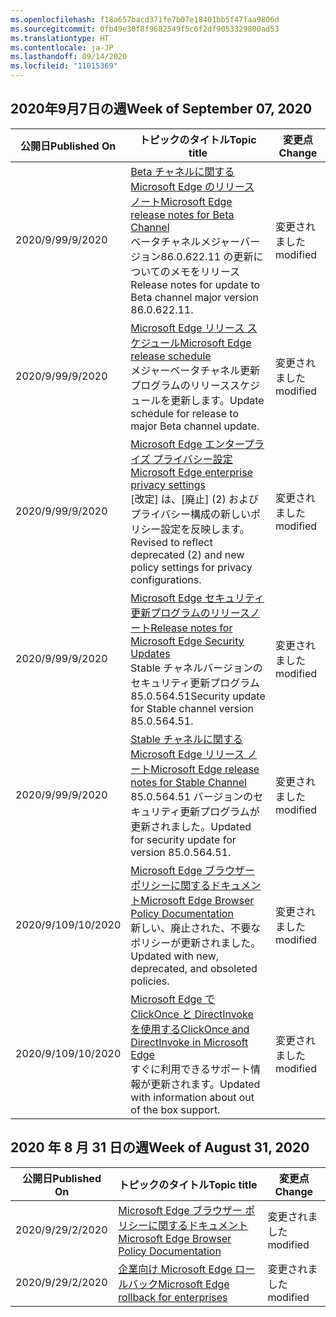 ```yaml
---
ms.openlocfilehash: f18a657bacd371fe7b07e18401bb5f47faa9806d
ms.sourcegitcommit: 0fb49e30f8f9682549f5c6f2df9053329800ad53
ms.translationtype: HT
ms.contentlocale: ja-JP
ms.lasthandoff: 09/14/2020
ms.locfileid: "11015369"
---
```

<!-- This file is generated automatically each week. Changes made to this file will be overwritten.-->




## <span data-ttu-id="5c526-101">2020年9月7日の週</span><span class="sxs-lookup"><span data-stu-id="5c526-101">Week of September 07, 2020</span></span>


| <span data-ttu-id="5c526-102">公開日</span><span class="sxs-lookup"><span data-stu-id="5c526-102">Published On</span></span> |<span data-ttu-id="5c526-103">トピックのタイトル</span><span class="sxs-lookup"><span data-stu-id="5c526-103">Topic title</span></span> | <span data-ttu-id="5c526-104">変更点</span><span class="sxs-lookup"><span data-stu-id="5c526-104">Change</span></span> |
|------|------------|--------|
| <span data-ttu-id="5c526-105">2020/9/9</span><span class="sxs-lookup"><span data-stu-id="5c526-105">9/9/2020</span></span> | [<span data-ttu-id="5c526-106">Beta チャネルに関する Microsoft Edge のリリース ノート</span><span class="sxs-lookup"><span data-stu-id="5c526-106">Microsoft Edge release notes for Beta Channel</span></span>](/DeployEdge/microsoft-edge-relnote-beta-channel)<br><span data-ttu-id="5c526-107">ベータチャネルメジャーバージョン86.0.622.11 の更新についてのメモをリリース</span><span class="sxs-lookup"><span data-stu-id="5c526-107">Release notes for update to Beta channel major version 86.0.622.11.</span></span> | <span data-ttu-id="5c526-108">変更されました</span><span class="sxs-lookup"><span data-stu-id="5c526-108">modified</span></span> |
| <span data-ttu-id="5c526-109">2020/9/9</span><span class="sxs-lookup"><span data-stu-id="5c526-109">9/9/2020</span></span> | [<span data-ttu-id="5c526-110">Microsoft Edge リリース スケジュール</span><span class="sxs-lookup"><span data-stu-id="5c526-110">Microsoft Edge release schedule</span></span>](/DeployEdge/microsoft-edge-release-schedule)<br><span data-ttu-id="5c526-111">メジャーベータチャネル更新プログラムのリリーススケジュールを更新します。</span><span class="sxs-lookup"><span data-stu-id="5c526-111">Update schedule for release to major Beta channel update.</span></span> | <span data-ttu-id="5c526-112">変更されました</span><span class="sxs-lookup"><span data-stu-id="5c526-112">modified</span></span> |
| <span data-ttu-id="5c526-113">2020/9/9</span><span class="sxs-lookup"><span data-stu-id="5c526-113">9/9/2020</span></span> | [<span data-ttu-id="5c526-114">Microsoft Edge エンタープライズ プライバシー設定</span><span class="sxs-lookup"><span data-stu-id="5c526-114">Microsoft Edge enterprise privacy settings</span></span>](/DeployEdge/microsoft-edge-enterprise-privacy-settings)<br><span data-ttu-id="5c526-115">[改定] は、[廃止] (2) およびプライバシー構成の新しいポリシー設定を反映します。</span><span class="sxs-lookup"><span data-stu-id="5c526-115">Revised to reflect deprecated (2) and new policy settings for privacy configurations.</span></span> | <span data-ttu-id="5c526-116">変更されました</span><span class="sxs-lookup"><span data-stu-id="5c526-116">modified</span></span> |
| <span data-ttu-id="5c526-117">2020/9/9</span><span class="sxs-lookup"><span data-stu-id="5c526-117">9/9/2020</span></span> | [<span data-ttu-id="5c526-118">Microsoft Edge セキュリティ更新プログラムのリリースノート</span><span class="sxs-lookup"><span data-stu-id="5c526-118">Release notes for Microsoft Edge Security Updates</span></span>](/DeployEdge/microsoft-edge-relnotes-security)<br><span data-ttu-id="5c526-119">Stable チャネルバージョンのセキュリティ更新プログラム 85.0.564.51</span><span class="sxs-lookup"><span data-stu-id="5c526-119">Security update for Stable channel version 85.0.564.51.</span></span> | <span data-ttu-id="5c526-120">変更されました</span><span class="sxs-lookup"><span data-stu-id="5c526-120">modified</span></span> |
| <span data-ttu-id="5c526-121">2020/9/9</span><span class="sxs-lookup"><span data-stu-id="5c526-121">9/9/2020</span></span> | [<span data-ttu-id="5c526-122">Stable チャネルに関する Microsoft Edge リリース ノート</span><span class="sxs-lookup"><span data-stu-id="5c526-122">Microsoft Edge release notes for Stable Channel</span></span>](/DeployEdge/microsoft-edge-relnote-stable-channel)<br><span data-ttu-id="5c526-123">85.0.564.51 バージョンのセキュリティ更新プログラムが更新されました。</span><span class="sxs-lookup"><span data-stu-id="5c526-123">Updated for security update for version 85.0.564.51.</span></span> | <span data-ttu-id="5c526-124">変更されました</span><span class="sxs-lookup"><span data-stu-id="5c526-124">modified</span></span> |
| <span data-ttu-id="5c526-125">2020/9/10</span><span class="sxs-lookup"><span data-stu-id="5c526-125">9/10/2020</span></span> | [<span data-ttu-id="5c526-126">Microsoft Edge ブラウザー ポリシーに関するドキュメント</span><span class="sxs-lookup"><span data-stu-id="5c526-126">Microsoft Edge Browser Policy Documentation</span></span>](/DeployEdge/microsoft-edge-policies)<br><span data-ttu-id="5c526-127">新しい、廃止された、不要なポリシーが更新されました。</span><span class="sxs-lookup"><span data-stu-id="5c526-127">Updated with new, deprecated, and obsoleted policies.</span></span> | <span data-ttu-id="5c526-128">変更されました</span><span class="sxs-lookup"><span data-stu-id="5c526-128">modified</span></span> |
| <span data-ttu-id="5c526-129">2020/9/10</span><span class="sxs-lookup"><span data-stu-id="5c526-129">9/10/2020</span></span> | [<span data-ttu-id="5c526-130">Microsoft Edge で ClickOnce と DirectInvoke を使用する</span><span class="sxs-lookup"><span data-stu-id="5c526-130">ClickOnce and DirectInvoke in Microsoft Edge</span></span>](/DeployEdge/edge-learn-more-co-di)<br><span data-ttu-id="5c526-131">すぐに利用できるサポート情報が更新されます。</span><span class="sxs-lookup"><span data-stu-id="5c526-131">Updated with information about out of the box support.</span></span> | <span data-ttu-id="5c526-132">変更されました</span><span class="sxs-lookup"><span data-stu-id="5c526-132">modified</span></span> |


## <span data-ttu-id="5c526-133">2020 年 8 月 31 日の週</span><span class="sxs-lookup"><span data-stu-id="5c526-133">Week of August 31, 2020</span></span>


| <span data-ttu-id="5c526-134">公開日</span><span class="sxs-lookup"><span data-stu-id="5c526-134">Published On</span></span> |<span data-ttu-id="5c526-135">トピックのタイトル</span><span class="sxs-lookup"><span data-stu-id="5c526-135">Topic title</span></span> | <span data-ttu-id="5c526-136">変更点</span><span class="sxs-lookup"><span data-stu-id="5c526-136">Change</span></span> |
|------|------------|--------|
| <span data-ttu-id="5c526-137">2020/9/2</span><span class="sxs-lookup"><span data-stu-id="5c526-137">9/2/2020</span></span> | [<span data-ttu-id="5c526-138">Microsoft Edge ブラウザー ポリシーに関するドキュメント</span><span class="sxs-lookup"><span data-stu-id="5c526-138">Microsoft Edge Browser Policy Documentation</span></span>](/DeployEdge/microsoft-edge-policies) | <span data-ttu-id="5c526-139">変更されました</span><span class="sxs-lookup"><span data-stu-id="5c526-139">modified</span></span> |
| <span data-ttu-id="5c526-140">2020/9/2</span><span class="sxs-lookup"><span data-stu-id="5c526-140">9/2/2020</span></span> | [<span data-ttu-id="5c526-141">企業向け Microsoft Edge ロールバック</span><span class="sxs-lookup"><span data-stu-id="5c526-141">Microsoft Edge rollback for enterprises</span></span>](/DeployEdge/edge-learnmore-rollback) | <span data-ttu-id="5c526-142">変更されました</span><span class="sxs-lookup"><span data-stu-id="5c526-142">modified</span></span> |